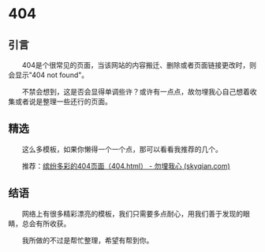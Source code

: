 # 404
## 引言

&emsp;&emsp;404是个很常见的页面，当该网站的内容搬迁、删除或者页面链接更改时，则会显示"404 not found"。

&emsp;&emsp;不禁会想到，这是否会显得单调些许？或许有一点点，故勿埋我心自己想着收集或者说是整理一些还行的页面。

## 精选

&emsp;&emsp;这么多模板，如果你懒得一个一个点，那可以看看我推荐的几个。

&emsp;&emsp;推荐：[缤纷多彩的404页面（404.html） - 勿埋我心 (skyqian.com)](https://www.skyqian.com/archives/404-Pages.html)

## 结语

&emsp;&emsp;网络上有很多精彩漂亮的模板，我们只需要多点耐心，用我们善于发现的眼睛，总会有所收获。

&emsp;&emsp;我所做的不过是帮忙整理，希望有帮到你。
